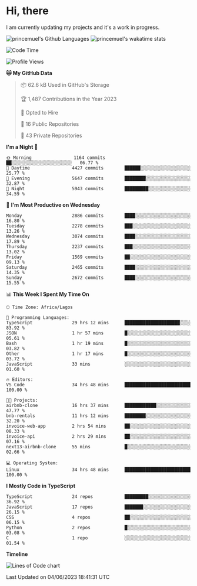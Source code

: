 # Hi, there

I am currently updating my projects and it's a work in progress.

![princemuel's Github Languages](https://github-readme-stats.vercel.app/api/top-langs/?username=princemuel&text_color=586069&layout=compact&hide_border=true&title_color=0366d6&count_private=true&include_all_commits=true&theme=tokyonight&show_icons=true)
![princemuel's wakatime stats](https://github-readme-stats.vercel.app/api/wakatime?username=princemuel&text_color=586069&layout=compact&hide_border=true&title_color=0366d6&count_private=true&include_all_commits=true&theme=tokyonight&show_icons=true)

<!--START_SECTION:waka-->
![Code Time](http://img.shields.io/badge/Code%20Time-2%2C427%20hrs%209%20mins-blue)

![Profile Views](http://img.shields.io/badge/Profile%20Views-29-blue)

**🐱 My GitHub Data** 

> 📦 62.6 kB Used in GitHub's Storage 
 > 
> 🏆 1,487 Contributions in the Year 2023
 > 
> 💼 Opted to Hire
 > 
> 📜 16 Public Repositories 
 > 
> 🔑 43 Private Repositories 
 > 
**I'm a Night 🦉** 

```text
🌞 Morning                1164 commits        ██░░░░░░░░░░░░░░░░░░░░░░░   06.77 % 
🌆 Daytime                4427 commits        ██████░░░░░░░░░░░░░░░░░░░   25.77 % 
🌃 Evening                5647 commits        ████████░░░░░░░░░░░░░░░░░   32.87 % 
🌙 Night                  5943 commits        █████████░░░░░░░░░░░░░░░░   34.59 % 
```
📅 **I'm Most Productive on Wednesday** 

```text
Monday                   2886 commits        ████░░░░░░░░░░░░░░░░░░░░░   16.80 % 
Tuesday                  2278 commits        ███░░░░░░░░░░░░░░░░░░░░░░   13.26 % 
Wednesday                3074 commits        ████░░░░░░░░░░░░░░░░░░░░░   17.89 % 
Thursday                 2237 commits        ███░░░░░░░░░░░░░░░░░░░░░░   13.02 % 
Friday                   1569 commits        ██░░░░░░░░░░░░░░░░░░░░░░░   09.13 % 
Saturday                 2465 commits        ████░░░░░░░░░░░░░░░░░░░░░   14.35 % 
Sunday                   2672 commits        ████░░░░░░░░░░░░░░░░░░░░░   15.55 % 
```


📊 **This Week I Spent My Time On** 

```text
🕑︎ Time Zone: Africa/Lagos

💬 Programming Languages: 
TypeScript               29 hrs 12 mins      █████████████████████░░░░   83.92 % 
JSON                     1 hr 57 mins        █░░░░░░░░░░░░░░░░░░░░░░░░   05.61 % 
Bash                     1 hr 19 mins        █░░░░░░░░░░░░░░░░░░░░░░░░   03.82 % 
Other                    1 hr 17 mins        █░░░░░░░░░░░░░░░░░░░░░░░░   03.72 % 
JavaScript               33 mins             ░░░░░░░░░░░░░░░░░░░░░░░░░   01.60 % 

🔥 Editors: 
VS Code                  34 hrs 48 mins      █████████████████████████   100.00 % 

🐱‍💻 Projects: 
airbnb-clone             16 hrs 37 mins      ████████████░░░░░░░░░░░░░   47.77 % 
bnb-rentals              11 hrs 12 mins      ████████░░░░░░░░░░░░░░░░░   32.20 % 
invoice-web-app          2 hrs 54 mins       ██░░░░░░░░░░░░░░░░░░░░░░░   08.33 % 
invoice-api              2 hrs 29 mins       ██░░░░░░░░░░░░░░░░░░░░░░░   07.16 % 
next13-airbnb-clone      55 mins             █░░░░░░░░░░░░░░░░░░░░░░░░   02.66 % 

💻 Operating System: 
Linux                    34 hrs 48 mins      █████████████████████████   100.00 % 
```

**I Mostly Code in TypeScript** 

```text
TypeScript               24 repos            █████████░░░░░░░░░░░░░░░░   36.92 % 
JavaScript               17 repos            ███████░░░░░░░░░░░░░░░░░░   26.15 % 
CSS                      4 repos             ██░░░░░░░░░░░░░░░░░░░░░░░   06.15 % 
Python                   2 repos             █░░░░░░░░░░░░░░░░░░░░░░░░   03.08 % 
C                        1 repo              ░░░░░░░░░░░░░░░░░░░░░░░░░   01.54 % 
```



**Timeline**

![Lines of Code chart](https://raw.githubusercontent.com/princemuel/princemuel/main/assets/bar_graph.png)


 Last Updated on 04/06/2023 18:41:31 UTC
<!--END_SECTION:waka-->

